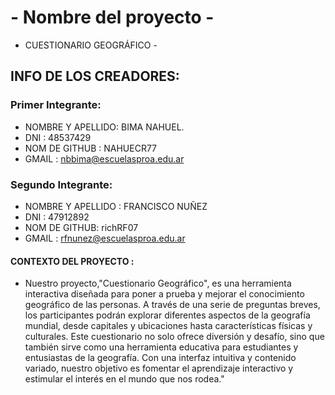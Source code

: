# - Nombre del proyecto - 
- CUESTIONARIO GEOGRÁFICO -
## INFO DE LOS CREADORES:
### Primer Integrante:
 - NOMBRE Y APELLIDO: BIMA NAHUEL.
 - DNI : 48537429
 - NOM DE GITHUB : NAHUECR77
 - GMAIL : nbbima@escuelasproa.edu.ar
 ### Segundo Integrante:
 - NOMBRE Y APELLIDO : FRANCISCO NUÑEZ
 - DNI : 47912892
 - NOM DE GITHUB: richRF07
 - GMAIL : rfnunez@escuelasproa.edu.ar

#### CONTEXTO DEL PROYECTO :
  
- Nuestro proyecto,"Cuestionario Geográfico", es una herramienta interactiva diseñada para poner a prueba y mejorar el conocimiento geográfico de las personas. 
A través de una serie de preguntas breves, los participantes podrán explorar diferentes aspectos de la geografía mundial, desde capitales y ubicaciones hasta características físicas y culturales. Este cuestionario no solo ofrece diversión y desafío, sino que también sirve como una herramienta educativa para estudiantes y entusiastas de la geografía. Con una interfaz intuitiva y contenido variado, nuestro objetivo es fomentar el aprendizaje interactivo y estimular el interés en el mundo que nos rodea."
